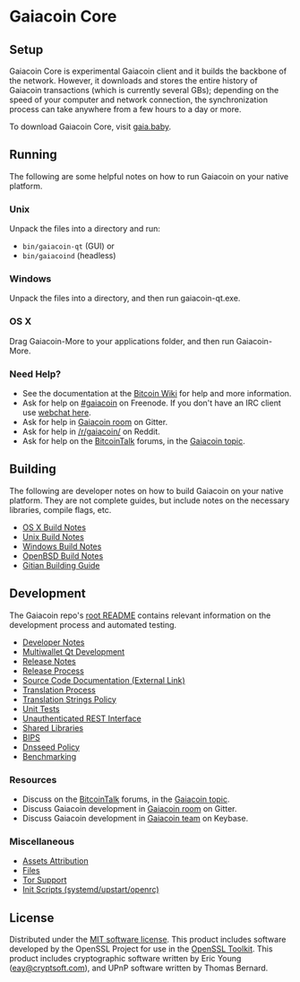 Gaiacoin Core
=============

Setup
---------------------
Gaiacoin Core is experimental Gaiacoin client and it builds the backbone of the network. However, it downloads and stores the entire history of Gaiacoin transactions (which is currently several GBs); depending on the speed of your computer and network connection, the synchronization process can take anywhere from a few hours to a day or more.

To download Gaiacoin Core, visit [gaia.baby](https://gaia.baby).

Running
---------------------
The following are some helpful notes on how to run Gaiacoin on your native platform.

### Unix

Unpack the files into a directory and run:

- `bin/gaiacoin-qt` (GUI) or
- `bin/gaiacoind` (headless)

### Windows

Unpack the files into a directory, and then run gaiacoin-qt.exe.

### OS X

Drag Gaiacoin-More to your applications folder, and then run Gaiacoin-More.

### Need Help?

* See the documentation at the [Bitcoin Wiki](https://en.bitcoin.it/wiki/Main_Page)
for help and more information.
* Ask for help on [#gaiacoin](http://webchat.freenode.net?channels=gaiacoin) on Freenode. If you don't have an IRC client use [webchat here](http://webchat.freenode.net?channels=gaiacoin).
* Ask for help in [Gaiacoin room](https://gitter.im/TrojanCoin_Hub) on Gitter.
* Ask for help in [/r/gaiacoin/](https://nm.reddit.com/r/gaiacoin/) on Reddit.
* Ask for help on the [BitcoinTalk](https://bitcointalk.org/) forums, in the [Gaiacoin topic](https://bitcointalk.org/index.php?topic=3017838.new#new).

Building
---------------------
The following are developer notes on how to build Gaiacoin on your native platform. They are not complete guides, but include notes on the necessary libraries, compile flags, etc.

- [OS X Build Notes](build-osx.md)
- [Unix Build Notes](build-unix.md)
- [Windows Build Notes](build-windows.md)
- [OpenBSD Build Notes](build-openbsd.md)
- [Gitian Building Guide](gitian-building.md)

Development
---------------------
The Gaiacoin repo's [root README](/README.md) contains relevant information on the development process and automated testing.

- [Developer Notes](developer-notes.md)
- [Multiwallet Qt Development](multiwallet-qt.md)
- [Release Notes](release-notes.md)
- [Release Process](release-process.md)
- [Source Code Documentation (External Link)](https://dev.visucore.com/bitcoin/doxygen/)
- [Translation Process](translation_process.md)
- [Translation Strings Policy](translation_strings_policy.md)
- [Unit Tests](unit-tests.md)
- [Unauthenticated REST Interface](REST-interface.md)
- [Shared Libraries](shared-libraries.md)
- [BIPS](bips.md)
- [Dnsseed Policy](dnsseed-policy.md)
- [Benchmarking](benchmarking.md)

### Resources
* Discuss on the [BitcoinTalk](https://bitcointalk.org/) forums, in the [Gaiacoin topic](https://bitcointalk.org/index.php?topic=3017838.new#new).
* Discuss Gaiacoin development in [Gaiacoin room](https://gitter.im/TrojanCoin_Hub) on Gitter.
* Discuss Gaiacoin development in [Gaiacoin team](https://keybase.io/team/gaiacoin) on Keybase.

### Miscellaneous
- [Assets Attribution](assets-attribution.md)
- [Files](files.md)
- [Tor Support](tor.md)
- [Init Scripts (systemd/upstart/openrc)](init.md)

License
---------------------
Distributed under the [MIT software license](http://www.opensource.org/licenses/mit-license.php).
This product includes software developed by the OpenSSL Project for use in the [OpenSSL Toolkit](https://www.openssl.org/). This product includes
cryptographic software written by Eric Young ([eay@cryptsoft.com](mailto:eay@cryptsoft.com)), and UPnP software written by Thomas Bernard.
